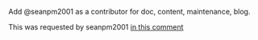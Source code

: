 Add @seanpm2001 as a contributor for doc, content, maintenance, blog.

This was requested by seanpm2001 [in this comment](https://github.com/seanpm2001/Its-time-to-cut-WideVine-DRM/issues/7#issuecomment-1001894032)
